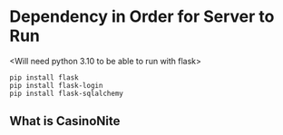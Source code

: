 # **Dependency in Order for Server to Run**

<Will need python 3.10 to be able to run with flask>

    pip install flask
    pip install flask-login 
    pip install flask-sqlalchemy


## What is CasinoNite

